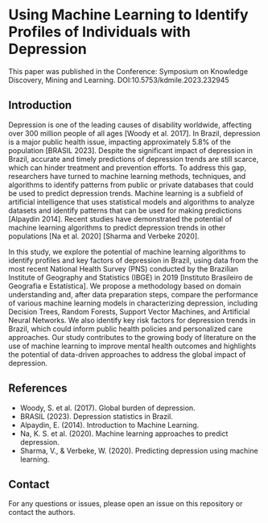 # Using Machine Learning to Identify Profiles of Individuals with Depression

This paper was published in the Conference: Symposium on Knowledge Discovery, Mining and Learning. 
DOI:10.5753/kdmile.2023.232945

## Introduction

Depression is one of the leading causes of disability worldwide, affecting over 300 million people of all ages [Woody et al. 2017]. In Brazil, depression is a major public health issue, impacting approximately 5.8% of the population [BRASIL 2023]. Despite the significant impact of depression in Brazil, accurate and timely predictions of depression trends are still scarce, which can hinder treatment and prevention efforts. To address this gap, researchers have turned to machine learning methods, techniques, and algorithms to identify patterns from public or private databases that could be used to predict depression trends. Machine learning is a subfield of artificial intelligence that uses statistical models and algorithms to analyze datasets and identify patterns that can be used for making predictions [Alpaydin 2014]. Recent studies have demonstrated the potential of machine learning algorithms to predict depression trends in other populations [Na et al. 2020] [Sharma and Verbeke 2020].

In this study, we explore the potential of machine learning algorithms to identify profiles and key factors of depression in Brazil, using data from the most recent National Health Survey (PNS) conducted by the Brazilian Institute of Geography and Statistics (IBGE) in 2019 [Instituto Brasileiro de Geografia e Estatística]. We propose a methodology based on domain understanding and, after data preparation steps, compare the performance of various machine learning models in characterizing depression, including Decision Trees, Random Forests, Support Vector Machines, and Artificial Neural Networks. We also identify key risk factors for depression trends in Brazil, which could inform public health policies and personalized care approaches. Our study contributes to the growing body of literature on the use of machine learning to improve mental health outcomes and highlights the potential of data-driven approaches to address the global impact of depression.


## References

- Woody, S. et al. (2017). Global burden of depression.
- BRASIL (2023). Depression statistics in Brazil.
- Alpaydin, E. (2014). Introduction to Machine Learning.
- Na, K. S. et al. (2020). Machine learning approaches to predict depression.
- Sharma, V., & Verbeke, W. (2020). Predicting depression using machine learning.

## Contact

For any questions or issues, please open an issue on this repository or contact the authors.
